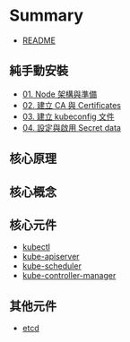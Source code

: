 # Summary

* [README](README.md)

## 純手動安裝

* [01. Node 架構與準備](deploy/01-prerequisites.md)
* [02. 建立 CA 與 Certificates](deploy/02-certificate-authority.md)
* [03. 建立 kubeconfig 文件](deploy/03-create-kubeconfig.md)
* [04. 設定與啟用 Secret data](deploy/04-encrypt-data.md)

## 核心原理

## 核心概念

## 核心元件
* [kubectl]()
* [kube-apiserver]()
* [kube-scheduler]()
* [kube-controller-manager]()

## 其他元件

* [etcd]()
